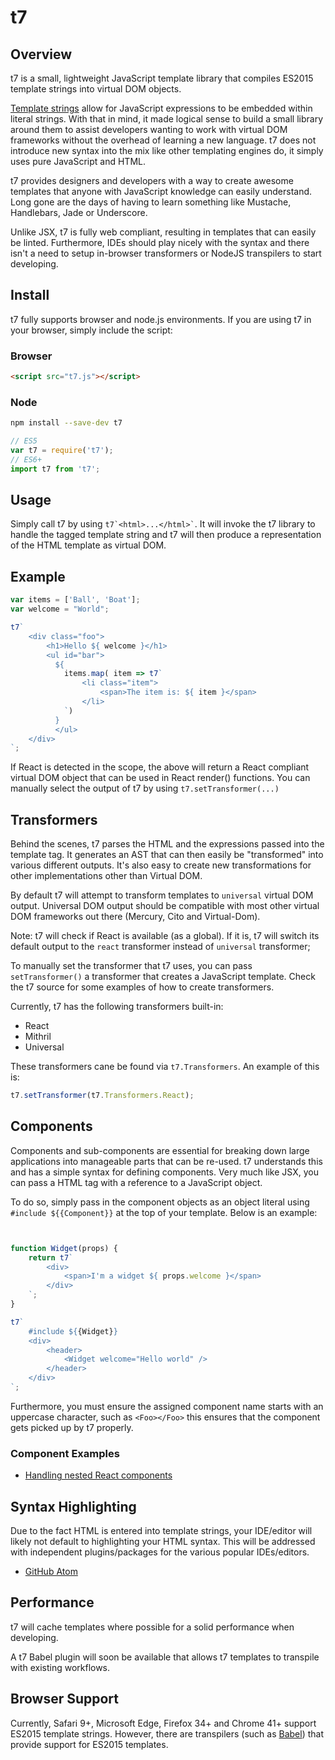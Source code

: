 # t7

## Overview

t7 is a small, lightweight JavaScript template library that compiles ES2015 template strings into virtual DOM objects.

[Template strings](https://developer.mozilla.org/en-US/docs/Web/JavaScript/Reference/template_strings)
allow for JavaScript expressions to be embedded within literal strings. With that in mind,
it made logical sense to build a small library around them to assist developers
wanting to work with virtual DOM frameworks without the overhead of learning a new
language. t7 does not introduce new syntax into the mix like
other templating engines do, it simply uses pure JavaScript and HTML.

t7 provides designers and developers with a way to create awesome
templates that anyone with JavaScript knowledge can easily understand.
Long gone are the days of having to learn something like Mustache, Handlebars, Jade or Underscore.

Unlike JSX, t7 is fully web compliant, resulting in templates that can easily be linted.
Furthermore, IDEs should play nicely with the syntax and there isn't a need to setup
in-browser transformers or NodeJS transpilers to start developing.


## Install

t7 fully supports browser and node.js environments. If you are using
t7 in your browser, simply include the script:

### Browser

```html
<script src="t7.js"></script>
```

### Node

```sh
npm install --save-dev t7
```

```js
// ES5
var t7 = require('t7');
// ES6+
import t7 from 't7';
```

## Usage

Simply call t7 by using ``` t7`<html>...</html>` ```. It will invoke
the t7 library to handle the tagged template string and t7 will then produce a representation
of the HTML template as virtual DOM.

## Example

```javascript
var items = ['Ball', 'Boat'];
var welcome = "World";

t7`
    <div class="foo">
        <h1>Hello ${ welcome }</h1>
        <ul id="bar">
          ${
            items.map( item => t7`
                <li class="item">
                    <span>The item is: ${ item }</span>
                </li>
            `)
          }
          </ul>
    </div>
`;
```

If React is detected in the scope, the above will return a React compliant virtual DOM object that can be used in React render() functions. You can manually select the output of t7 by using `t7.setTransformer(...)`

## Transformers

Behind the scenes, t7 parses the HTML and the expressions passed into the template tag. It generates an AST
that can then easily be "transformed" into various different outputs. It's also easy to create new
transformations for other implementations other than Virtual DOM.

By default t7 will attempt to transform templates to `universal` virtual DOM output. Universal DOM
output should be compatible with most other virtual DOM frameworks out there (Mercury, Cito and Virtual-Dom).

Note: t7 will check if React is available (as a global). If it is, t7 will
switch its default output to the `react` transformer instead of `universal` transformer;

To manually set the transformer that t7 uses, you can pass `setTransformer()` a transformer that
creates a JavaScript template. Check the t7 source for some examples of how to create
transformers.

Currently, t7 has the following transformers built-in:

- React
- Mithril
- Universal

These transformers cane be found via `t7.Transformers`. An example of this is:

```js
t7.setTransformer(t7.Transformers.React);
```

## Components

Components and sub-components are essential for breaking down large applications
into manageable parts that can be re-used. t7 understands this and has a simple
syntax for defining components. Very much like JSX, you
can pass a HTML tag with a reference to a JavaScript object.

To do so, simply pass in the component objects as an object literal using
`#include ${{Component}}` at the top of your template. Below is an example:

```js


function Widget(props) {
    return t7`
        <div>
            <span>I'm a widget ${ props.welcome }</span>
        </div>
    `;
}

t7`
    #include ${{Widget}}
    <div>
        <header>
            <Widget welcome="Hello world" />
        </header>
    </div>
`;

```


Furthermore, you must ensure the assigned component name starts with an uppercase character, such
as `<Foo></Foo>` this ensures that the component gets picked up by t7 properly.

### Component Examples

- [Handling nested React components](examples/react-components)

## Syntax Highlighting

Due to the fact HTML is entered into template strings, your IDE/editor will likely not default to highlighting your HTML syntax. This will be addressed with independent plugins/packages for the various popular IDEs/editors.

- [GitHub Atom](https://atom.io/packages/t7)

## Performance

t7 will cache templates where possible for a solid performance when developing.

A t7 Babel plugin will soon be available that allows t7 templates to transpile with existing workflows.

## Browser Support

Currently, Safari 9+, Microsoft Edge, Firefox 34+ and Chrome 41+ support ES2015 template strings. However,
there are transpilers (such as [Babel](https://babeljs.io/)) that provide support for ES2015 templates.
